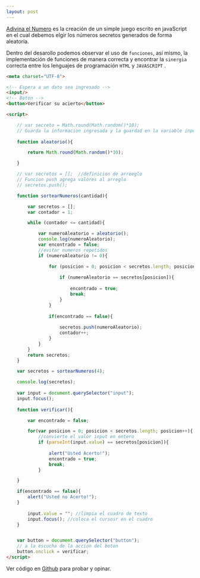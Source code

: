 ```yaml
---
layout: post
---
```


[Adivina el Numero][Github-f3rnandom] es la creación de un simple juego escrito en javaScript
en el cual debemos elgir los números secretos generados de forma aleatoria.

Dentro del desarollo podemos observar el uso de  `funciones`, así mismo, la implementación de funciones de manera correcta y encontrar la `sinergia` correcta entre los lenguajes de programación  `HTML` y `JAVASCRIPT` .


```html
<meta charset="UTF-8">

<!-- Espera a un dato sea ingresado -->
<input/>
<!-- Boton -->
<button>Verificar su acierto</button>

<script>

    // var secreto = Math.round(Math.random()*10);
    // Guarda la informacion ingresada y la guardad en la variable input
    
    function aleatorio(){

        return Math.round(Math.random()*10);

    }

    // var secretos = [];  //definicion de arreeglo
    // Funcion push agrega valores al arreglo
    // secretos.push();    

    function sortearNumeros(cantidad){

        var secretos = [];
        var contador = 1;

        while (contador <= cantidad){

            var numeroAleatorio = aleatorio();
            console.log(numeroAleatorio);
            var encontrado = false;
            //evitar numeros repetidos
            if (numeroAleatorio != 0){

                for (posicion = 0; posicion < secretos.length; posicion++) {
                    
                    if (numeroAleatorio == secretos[posicion]){
                        
                        encontrado = true;
                        break;
                    }
                }
                
                if(encontrado == false){
                    
                    secretos.push(numeroAleatorio);
                    contador++;
                }
            }
        }
        return secretos;
    }

    var secretos = sortearNumeros(4);

    console.log(secretos);
        
    var input = document.querySelector("input");
    input.focus();
    
    function verificar(){

        var encontrado = false;

        for(var posicion = 0; posicion < secretos.length; posicion++){
            //convierte el valor input en entero
            if (parseInt(input.value) == secretos[posicion]){
                
                alert("Usted Acerto!");
                encontrado = true;
                break;
            }

    }

    if(encontrado == false){
        alert("Usted no Acerto!");
    }
        
        input.value = ""; //limpia el cuadro de texto
        input.focus(); //coloca el cursosr en el cuadro
    }


    var button = document.querySelector("button");
    // a la escucha de la accion del boton
    button.onclick = verificar;
</script>
```

Ver código en [Github][Github-f3rnandom] para probar y opinar.

[Github-f3rnandom]: https://github.com/F3rnandom
